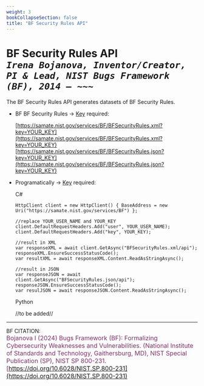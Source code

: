 ```yaml
---
weight: 3
bookCollapseSection: false
title: "BF Security Rules API"
---
```


<!-- Google tag (gtag.js) -->
<script async src="https://www.googletagmanager.com/gtag/js?id=G-PJ364XPP9F"></script>
<script>
  window.dataLayer = window.dataLayer || [];
  function gtag(){dataLayer.push(arguments);}
  gtag('js', new Date());

  gtag('config', 'G-PJ364XPP9F');
</script>

# BF Security Rules API <br/> _`Irena Bojanova, Inventor/Creator, PI & Lead, NIST Bugs Framework (BF), 2014 – ~~~`_

The BF Security Rules API generates datasets of BF Security Rules.

- BF BF Security Rules &rarr; [Key](https://forms.gle/SRZyva5Vn1i4dQQ2A) required:

  [https://samate.nist.gov/services/BF/BFSecurityRules.xml?key=YOUR_KEY](https://samate.nist.gov/services/BF/BFSecurityRules.xml?key=YOUR_KEY)<br/>
  [https://samate.nist.gov/services/BF/BFSecurityRules.json?key=YOUR_KEY](https://samate.nist.gov/services/BF/BFSecurityRules.json?key=YOUR_KEY)

- Programatically &rarr; [Key](https://forms.gle/SRZyva5Vn1i4dQQ2A) required: <br/>

  C# <br/>
        
      HttpClient client = new HttpClient() { BaseAddress = new Uri("https://samate.nist.gov/services/BF") };

      //replace YOUR_USER_NAME and YOUR_KEY
      client.DefaultRequestHeaders.Add("user", YOUR_USER_NAME);
      client.DefaultRequestHeaders.Add("key", YOUR_KEY);

      //result in XML
      var responseXML = await client.GetAsync("BFSecurityRules.xml/api");
      responseXML.EnsureSuccessStatusCode();        
      var resultXML = await responseXML.Content.ReadAsStringAsync();

      //result in JSON
      var responseJSON = await client.GetAsync("BFSecurityRules.json/api");       
      responseJSON.EnsureSuccessStatusCode();         
      var resulJSON = await responseJSON.Content.ReadAsStringAsync();

   Python
      
    //to be added//
_________________________________

BF CITATION: <br/>
<l style="font-size: 16px; color: #7D3368"> Bojanova I (2024) Bugs Framework (BF): Formalizing Cybersecurity Weaknesses and Vulnerabilities. (National Institute of Standards and Technology, Gaithersburg, MD), NIST Special Publication (SP), NIST SP 800-231. [https://doi.org/10.6028/NIST.SP.800-231](https://doi.org/10.6028/NIST.SP.800-231)</l>  <br/>